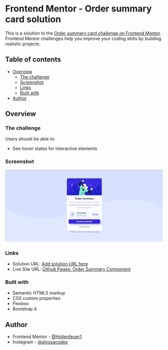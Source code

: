 # Frontend Mentor - Order summary card solution

This is a solution to the [Order summary card challenge on Frontend Mentor](https://www.frontendmentor.io/challenges/order-summary-component-QlPmajDUj). Frontend Mentor challenges help you improve your coding skills by building realistic projects. 

## Table of contents

- [Overview](#overview)
  - [The challenge](#the-challenge)
  - [Screenshot](#screenshot)
  - [Links](#links)
  - [Built with](#built-with)
- [Author](#author)

## Overview

### The challenge

Users should be able to:

- See hover states for interactive elements

### Screenshot

![Order Summary Screenshot](https://github.com/Hollenfeuer1/Order-Summary-Component/blob/fcfe3bbf46ff166bc579bb8fc98f3ab109b4694e/images/Order_Summary_ScreenShot.jpg?raw=true)


### Links

- Solution URL: [Add solution URL here](https://your-solution-url.com)
- Live Site URL: [Github Pages: Order Summary Component](https://hollenfeuer1.github.io/Order-Summary-Component/)

### Built with

- Semantic HTML5 markup
- CSS custom properties
- Flexbox
- Bootstrap 4

## Author

- Frontend Mentor - [@Hollenfeuer1](https://www.frontendmentor.io/profile/Hollenfeuer1/)
- Instagram - [@alyssacodes](https://www.instagram.com/alyssacodes/)

